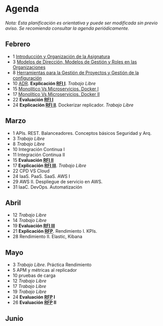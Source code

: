 # Agenda

*Nota: Esta planificación es orientativa y puede ser modificada sin previo aviso. Se recomienda consultar la agenda periódicamente.*

## Febrero

* 1 [Introducción y Organización de la Asignatura](Introduccion.md)
* 3 [Modelos de Dirección, Modelos de Gestión y Roles en las Organizaciones](Organizaciones.md)
* 8 [Herramientas para la Gestión de Proyectos y Gestión de la configuración](Herramientas-Gestion-Proyectos.md)
* 10 [ADR](ADR/README.md). __Explicación [RFI I](RFI/RFI-I.md)__. *Trabajo Libre*
* 15 [Monolítico Vs Microservicios. Docker I](Docker.md)
* 17 [Monolítico Vs Microservicios. Docker II](Docker.md)
* 22 __Evaluación [RFI I](RFI/RFI-I.md)__
* 24 __Explicación [RFI II](RFI/RFI-II.md)__. Dockerizar replicador. *Trabajo Libre*

## Marzo

* 1 APIs. REST. Balanceadores. Conceptos básicos Seguridad y Arq.
* 3 *Trabajo Libre*
* 8 *Trabajo Libre*
* 10 Integración Continua I
* 11 Integración Continua II
* 15 __Evaluación [RFI II](RFI/RFI-II.md)__
* 17 __Explicación [RFI III](RFI/RFI-III.md)__. *Trabajo Libre*
* 22 CPD VS Cloud
* 24 IaaS. PaaS. SaaS. AWS I
* 29 AWS II. Despliegue de servicio en AWS.
* 31 IaaC. DevOps. Automatización


## Abril

* 12 *Trabajo Libre*
* 14 *Trabajo Libre*
* 19 __Evaluación [RFI III](RFI/RFI-III.md)__
* 21 __Explicación [RFP](RFP/RFP.md)__. Rendimiento I. KPIs.
* 28 Rendimiento II. Elastic, Kibana

## Mayo

* 3 *Trabajo Libre*. Práctica Rendimiento
* 5 APM y métricas al replicador
* 10 pruebas de carga
* 12 *Trabajo Libre*
* 17 *Trabajo Libre*
* 19 *Trabajo Libre*
* 24 __Evaluación [RFP](RFP/RFP.md) I__
* 26 __Evaluación [RFP](RFP/RFP.md) II__

## Junio
